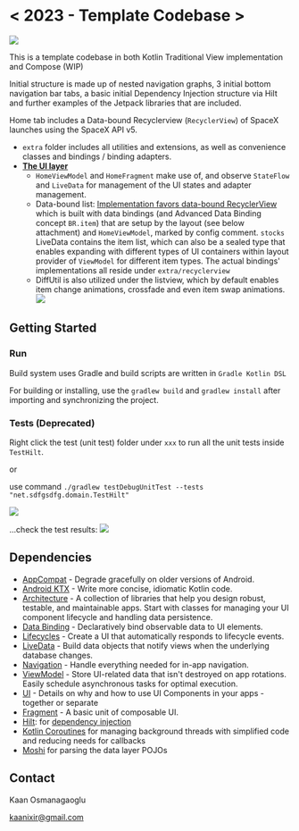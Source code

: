 < 2023 - Template Codebase >
===============


![](ss1.png)

This is a template codebase in both Kotlin Traditional View implementation and Compose (WIP) 

Initial structure is made up of nested navigation graphs, 3 initial bottom navigation bar tabs, a basic initial Dependency Injection structure via Hilt and further examples of the Jetpack libraries that are included. 

Home tab includes a Data-bound Recyclerview (`RecyclerView`) of SpaceX launches using the SpaceX API v5. 


- `extra` folder includes all utilities and extensions, as well as convenience classes and bindings / binding adapters.
- **<ins>The UI layer</ins>**
  - `HomeViewModel` and `HomeFragment` make use of, and observe `StateFlow` and `LiveData` for management of the UI states and adapter management.
  - Data-bound list: <ins>Implementation favors data-bound RecyclerView</ins> which is built with data bindings (and Advanced Data Binding concept `BR.item`) that are setup by the layout (see below attachment) and `HomeViewModel`, marked by config comment. `stocks` LiveData contains the item list, which can also be a sealed type that enables expanding with different types of UI containers within layout provider of `ViewModel` for different item types. The actual bindings' implementations all reside under `extra/recyclerview`
  - DiffUtil is also utilized under the listview, which by default enables item change animations, crossfade and even item swap animations.
  ![](bindings.png)


Getting Started
---------------
### Run
Build system uses Gradle and build scripts are written in `Gradle Kotlin DSL`

For building or installing, use the `gradlew build` and `gradlew install` after importing and synchronizing the project. 

### Tests (Deprecated)
Right click the test (unit test) folder under `xxx` to run all the unit tests inside `TestHilt`.

or 

use command `./gradlew testDebugUnitTest --tests "net.sdfgsdfg.domain.TestHilt"`

![](test.png)


...check the test results: 
![](testresults.png)

Dependencies
--------------
  * [AppCompat][1] - Degrade gracefully on older versions of Android.
  * [Android KTX][2] - Write more concise, idiomatic Kotlin code.
  * [Architecture][10] - A collection of libraries that help you design robust, testable, and
  maintainable apps. Start with classes for managing your UI component lifecycle and handling data
  persistence.
  * [Data Binding][11] - Declaratively bind observable data to UI elements.
  * [Lifecycles][12] - Create a UI that automatically responds to lifecycle events.
  * [LiveData][13] - Build data objects that notify views when the underlying database changes.
  * [Navigation][14] - Handle everything needed for in-app navigation.
  * [ViewModel][17] - Store UI-related data that isn't destroyed on app rotations. Easily schedule
    asynchronous tasks for optimal execution.
  * [UI][30] - Details on why and how to use UI Components in your apps - together or separate
  * [Fragment][34] - A basic unit of composable UI.
  * [Hilt][92]: for [dependency injection][93]
  * [Kotlin Coroutines][91] for managing background threads with simplified code and reducing needs for callbacks
  * [Moshi][166] for parsing the data layer POJOs

[0]: https://developer.android.com/jetpack/components
[1]: https://developer.android.com/topic/libraries/support-library/packages#v7-appcompat
[2]: https://developer.android.com/kotlin/ktx
[4]: https://developer.android.com/training/testing/
[10]: https://developer.android.com/jetpack/arch/
[11]: https://developer.android.com/topic/libraries/data-binding/
[12]: https://developer.android.com/topic/libraries/architecture/lifecycle
[13]: https://developer.android.com/topic/libraries/architecture/livedata
[14]: https://developer.android.com/topic/libraries/architecture/navigation/
[16]: https://developer.android.com/topic/libraries/architecture/room
[17]: https://developer.android.com/topic/libraries/architecture/viewmodel
[18]: https://developer.android.com/topic/libraries/architecture/workmanager
[30]: https://developer.android.com/guide/topics/ui
[31]: https://developer.android.com/training/animation/
[34]: https://developer.android.com/guide/components/fragments
[35]: https://developer.android.com/guide/topics/ui/declaring-layout
[90]: https://bumptech.github.io/glide/
[91]: https://kotlinlang.org/docs/reference/coroutines-overview.html
[92]: https://developer.android.com/training/dependency-injection/hilt-android
[93]: https://developer.android.com/training/dependency-injection
[166]: https://github.com/square/moshi

Contact
-------
Kaan Osmanagaoglu 

kaanixir@gmail.com
